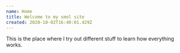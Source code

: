 ```yaml
---
name: Home
title: Welcome to my smol site
created: 2020-10-02T16:40:01.429Z
---
```

This is the place where I try out different stuff to learn how everything works.